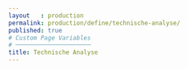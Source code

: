 ```yaml
---
layout   : production
permalink: production/define/technische-analyse/
published: true
# Custom Page Variables
# ─────────────────────
title: Technische Analyse
---
```

